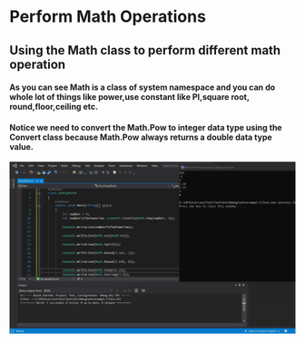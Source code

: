 # Perform Math Operations
## Using the Math class to perform different math operation
#### As you can see Math is a class of system namespace and you can do whole lot of things like power,use constant like PI,square root, round,floor,ceiling etc. 
#### Notice we need to convert the Math.Pow to integer data type using the Convert class because Math.Pow always returns a double data type value.
![Math Operation](Math.jpg)

